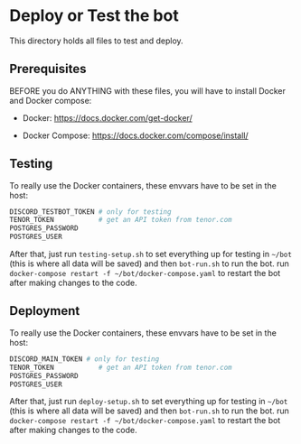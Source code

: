 # Deploy or Test the bot

This directory holds all files to test and deploy. 

## Prerequisites

BEFORE you do ANYTHING with these files, you will have to install Docker and Docker compose: 

- Docker: https://docs.docker.com/get-docker/

- Docker Compose: https://docs.docker.com/compose/install/

## Testing

To really use the Docker containers, these envvars have to be set in the host:

```bash
DISCORD_TESTBOT_TOKEN # only for testing
TENOR_TOKEN           # get an API token from tenor.com
POSTGRES_PASSWORD
POSTGRES_USER
```

After that, just run `testing-setup.sh` to set everything up for testing in `~/bot` (this is where all data will be saved) and then `bot-run.sh` to run the bot. run `docker-compose restart -f ~/bot/docker-compose.yaml` to restart the bot after making changes to the code.

## Deployment

To really use the Docker containers, these envvars have to be set in the host:

```bash
DISCORD_MAIN_TOKEN # only for testing
TENOR_TOKEN           # get an API token from tenor.com
POSTGRES_PASSWORD
POSTGRES_USER
```

After that, just run `deploy-setup.sh` to set everything up for testing in `~/bot` (this is where all data will be saved) and then `bot-run.sh` to run the bot. run `docker-compose restart -f ~/bot/docker-compose.yaml` to restart the bot after making changes to the code.